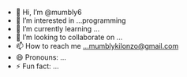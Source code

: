 - 👋 Hi, I’m @mumbly6
- 👀 I’m interested in ...programming
- 🌱 I’m currently learning ...
- 💞️ I’m looking to collaborate on ...
- 📫 How to reach me ...mumblykilonzo@gmail.com
- 😄 Pronouns: ...
- ⚡ Fun fact: ...

<!---
mumbly6/mumbly6 is a ✨ special ✨ repository because its `README.md` (this file) appears on your GitHub profile.
You can click the Preview link to take a look at your changes.
--->
